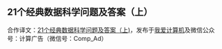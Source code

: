 ## 21个经典数据科学问题及答案（上） ##

合作译文：[21个经典数据科学问题及答案（上)](http://www.52cs.org/?p=1191)，发布于[我爱计算机](http://www.52cs.org)及微信公众号：计算广告（微信号：Comp_Ad）